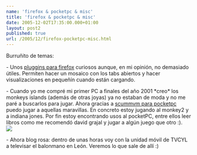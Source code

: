 ```yaml
---
name: 'firefox & pocketpc & misc'
title: 'firefox & pocketpc & misc'
date: 2005-12-02T17:35:00.000+01:00
layout: post2
published: true
url: /2005/12/firefox-pocketpc-misc.html
---
```


Burruñito de temas:  
  
\- Unos [pluggins para firefox](http://viamatic.com/firefox/) curiosos aunque, en mi opinión, no demasiado útiles. Permiten hacer un mosaico con los tabs abiertos y hacer visualizaciones en pequeñín cuando están cargando.  
  
\- Cuando yo me compré mi primer PC a finales del año 2001 \*creo\* los monkeys islands (además de otras joyas) ya no estaban de moda y no me paré a buscarlos para jugar. Ahora gracias a [scummvm para pocketpc](http://www.scummvm.org/downloads.php) puedo jugar a aquellas maravillas. En concreto estoy jugando al monkey2 y a indiana jones. Por fin estoy encontrando usos al pocketPC, entre ellos leer libros como me recomendó david grajal y jugar a algún juego que otro :).  
[![](http://www.pocketpc.sk/images/obrazky/monkey2.jpg)](http://www.pocketpc.sk/images/obrazky/monkey2.jpg)  
  
  
\- Ahora blog rosa: dentro de unas horas voy con la unidad móvil de TVCYL a televisar el balonmano en León. Veremos lo que sale de allí :)